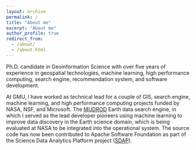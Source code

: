 ```yaml
---
layout: archive
permalink: /
title: "About me"
excerpt: "About me"
author_profile: true
redirect_from: 
  - /about/
  - /about.html
---
```


Ph.D. candidate in Geoinformation Science with over five years of experience in geospatial technologies, machine learning, high performance computing, search engine, recommendation system, and software development. 

At GMU, I have worked as technical lead for a couple of GIS, search engine, machine learning, and high performance computing projects funded by NASA, NSF, and Microsoft. The [MUDROD](https://github.com/Yongyao/mudrod) Earth data search engine, in which I served as the lead developer pioneers using machine learning to improve data discovery in the Earth science domain, which is being evaluated at NASA to be integrated into the operational system. The source code has now been contributed to Apache Software Foundation as part of the Science Data Analytics Platform project ([SDAP](http://incubator.apache.org/projects/sdap.html)).
